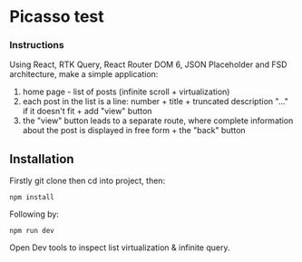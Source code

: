 # Picasso test

### Instructions
Using React, RTK Query, React Router DOM 6, JSON Placeholder and FSD architecture, make a simple application: 
1. home page - list of posts (infinite scroll + virtualization)
2. each post in the list is a line: number + title + truncated description "..." if it doesn't fit + add "view" button
3. the "view" button leads to a separate route, where complete information about the post is displayed in free form + the "back" button

## Installation
Firstly git clone then cd into project, then:
```
npm install
```
Following by:
```
npm run dev
```
Open Dev tools to inspect list virtualization & infinite query.

